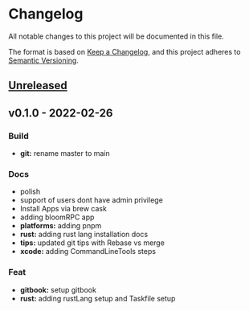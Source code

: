 # Changelog

All notable changes to this project will be documented in this file.

The format is based on [Keep a Changelog](https://keepachangelog.com/en/1.0.0/),
and this project adheres to [Semantic Versioning](https://semver.org/spec/v2.0.0.html).

<a name="unreleased"></a>
## [Unreleased]


<a name="0.1.0"></a>
## v0.1.0 - 2022-02-26
### Build
- **git:** rename master to main

### Docs
- polish
- support of users dont have admin privilege
- Install Apps via brew cask
- adding bloomRPC app
- **platforms:** adding pnpm
- **rust:** adding rust lang installation docs
- **tips:** updated git tips with Rebase vs merge
- **xcode:** adding CommandLineTools steps

### Feat
- **gitbook:** setup gitbook
- **rust:** adding rustLang setup and Taskfile setup


[Unreleased]: https://github.com/xmlking/macbooksetup/compare/v0.1.0...HEAD
